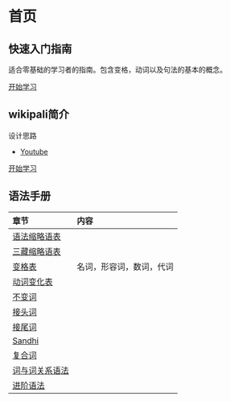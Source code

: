 # 首页

## 快速入门指南

适合零基础的学习者的指南。包含变格，动词以及句法的基本的概念。

[开始学习](shortcut/summary.md)

## wikipali简介

设计思路
- [Youtube](https://youtube.com/playlist?list=PL_1iJBQvNPFHT6UisME_cOSts5fFecK14)


[开始学习](palistep/summary.md)

## 语法手册

| 章节 | 内容 |
| :--- | :--- |
| [语法缩略语表](grammar-abbr.md) | |
| [三藏缩略语表](pali-abbr.md) | |
| [变格表](declension/ending-table.md) | 名词，形容词，数词，代词 |
| [动词变化表](verbal/verb-table.md) | |
| [不变词](readme.md) | |
| [接头词](readme.md) | |
| [接尾词](readme.md) | |
| [Sandhi](readme.md) | |
| [复合词](readme.md) | |
| [词与词关系语法](basic-relation/readme.md) | |
| [进阶语法](grammar/readme.md) | |
